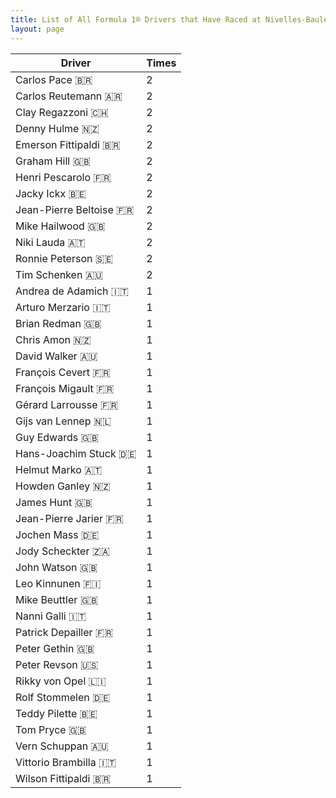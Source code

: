 ```yaml
---
title: List of All Formula 1® Drivers that Have Raced at Nivelles-Baulers
layout: page
---
```



| Driver | Times |
|--|--|
| Carlos Pace 🇧🇷 | 2 |
| Carlos Reutemann 🇦🇷 | 2 |
| Clay Regazzoni 🇨🇭 | 2 |
| Denny Hulme 🇳🇿 | 2 |
| Emerson Fittipaldi 🇧🇷 | 2 |
| Graham Hill 🇬🇧 | 2 |
| Henri Pescarolo 🇫🇷 | 2 |
| Jacky Ickx 🇧🇪 | 2 |
| Jean-Pierre Beltoise 🇫🇷 | 2 |
| Mike Hailwood 🇬🇧 | 2 |
| Niki Lauda 🇦🇹 | 2 |
| Ronnie Peterson 🇸🇪 | 2 |
| Tim Schenken 🇦🇺 | 2 |
| Andrea de Adamich 🇮🇹 | 1 |
| Arturo Merzario 🇮🇹 | 1 |
| Brian Redman 🇬🇧 | 1 |
| Chris Amon 🇳🇿 | 1 |
| David Walker 🇦🇺 | 1 |
| François Cevert 🇫🇷 | 1 |
| François Migault 🇫🇷 | 1 |
| Gérard Larrousse 🇫🇷 | 1 |
| Gijs van Lennep 🇳🇱 | 1 |
| Guy Edwards 🇬🇧 | 1 |
| Hans-Joachim Stuck 🇩🇪 | 1 |
| Helmut Marko 🇦🇹 | 1 |
| Howden Ganley 🇳🇿 | 1 |
| James Hunt 🇬🇧 | 1 |
| Jean-Pierre Jarier 🇫🇷 | 1 |
| Jochen Mass 🇩🇪 | 1 |
| Jody Scheckter 🇿🇦 | 1 |
| John Watson 🇬🇧 | 1 |
| Leo Kinnunen 🇫🇮 | 1 |
| Mike Beuttler 🇬🇧 | 1 |
| Nanni Galli 🇮🇹 | 1 |
| Patrick Depailler 🇫🇷 | 1 |
| Peter Gethin 🇬🇧 | 1 |
| Peter Revson 🇺🇸 | 1 |
| Rikky von Opel 🇱🇮 | 1 |
| Rolf Stommelen 🇩🇪 | 1 |
| Teddy Pilette 🇧🇪 | 1 |
| Tom Pryce 🇬🇧 | 1 |
| Vern Schuppan 🇦🇺 | 1 |
| Vittorio Brambilla 🇮🇹 | 1 |
| Wilson Fittipaldi 🇧🇷 | 1 |


